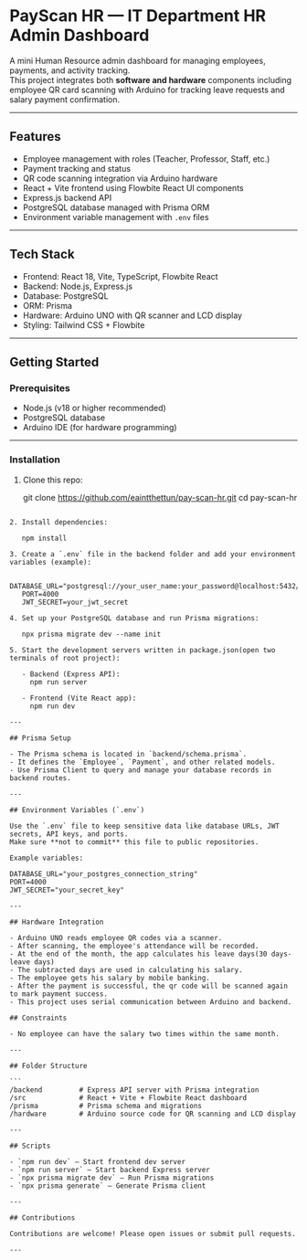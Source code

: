 # PayScan HR — IT Department HR Admin Dashboard

A mini Human Resource admin dashboard for managing employees, payments, and activity tracking.  
This project integrates both **software and hardware** components including employee QR card scanning with Arduino for tracking leave requests and salary payment confirmation.

---

## Features

- Employee management with roles (Teacher, Professor, Staff, etc.)
- Payment tracking and status
- QR code scanning integration via Arduino hardware
- React + Vite frontend using Flowbite React UI components
- Express.js backend API
- PostgreSQL database managed with Prisma ORM
- Environment variable management with `.env` files

---

## Tech Stack

- Frontend: React 18, Vite, TypeScript, Flowbite React
- Backend: Node.js, Express.js
- Database: PostgreSQL
- ORM: Prisma
- Hardware: Arduino UNO with QR scanner and LCD display
- Styling: Tailwind CSS + Flowbite

---

## Getting Started

### Prerequisites

- Node.js (v18 or higher recommended)
- PostgreSQL database
- Arduino IDE (for hardware programming)

---

### Installation

1. Clone this repo:

   git clone https://github.com/eaintthettun/pay-scan-hr.git
   cd pay-scan-hr

````

2. Install dependencies:

   npm install

3. Create a `.env` file in the backend folder and add your environment variables (example):

   DATABASE_URL="postgresql://your_user_name:your_password@localhost:5432/your_db_name"
   PORT=4000
   JWT_SECRET=your_jwt_secret

4. Set up your PostgreSQL database and run Prisma migrations:

   npx prisma migrate dev --name init

5. Start the development servers written in package.json(open two terminals of root project):

   - Backend (Express API):
     npm run server

   - Frontend (Vite React app):
     npm run dev

---

## Prisma Setup

- The Prisma schema is located in `backend/schema.prisma`.
- It defines the `Employee`, `Payment`, and other related models.
- Use Prisma Client to query and manage your database records in backend routes.

---

## Environment Variables (`.env`)

Use the `.env` file to keep sensitive data like database URLs, JWT secrets, API keys, and ports.
Make sure **not to commit** this file to public repositories.

Example variables:

DATABASE_URL="your_postgres_connection_string"
PORT=4000
JWT_SECRET="your_secret_key"

---

## Hardware Integration

- Arduino UNO reads employee QR codes via a scanner.
- After scanning, the employee's attendance will be recorded.
- At the end of the month, the app calculates his leave days(30 days-leave days)
- The subtracted days are used in calculating his salary.
- The employee gets his salary by mobile banking.
- After the payment is successful, the qr code will be scanned again to mark payment success.
- This project uses serial communication between Arduino and backend.

## Constraints

- No employee can have the salary two times within the same month.

---

## Folder Structure

```
/backend         # Express API server with Prisma integration
/src             # React + Vite + Flowbite React dashboard
/prisma          # Prisma schema and migrations
/hardware        # Arduino source code for QR scanning and LCD display

---

## Scripts

- `npm run dev` — Start frontend dev server
- `npm run server` — Start backend Express server
- `npx prisma migrate dev` — Run Prisma migrations
- `npx prisma generate` — Generate Prisma client

---

## Contributions

Contributions are welcome! Please open issues or submit pull requests.

---
````
